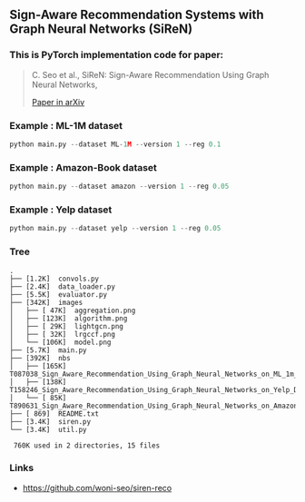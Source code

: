 ## Sign-Aware Recommendation Systems with Graph Neural Networks (SiReN)

### This is PyTorch implementation code for paper:

> C. Seo et al., SiReN: Sign-Aware Recommendation Using Graph Neural Networks, 
>
> [Paper in arXiv](https://arxiv.org/abs/2108.08735)


### Example : ML-1M dataset

```python
python main.py --dataset ML-1M --version 1 --reg 0.1
```

### Example : Amazon-Book dataset

```python
python main.py --dataset amazon --version 1 --reg 0.05
```

### Example : Yelp dataset

```python
python main.py --dataset yelp --version 1 --reg 0.05
```

### Tree
```
.
├── [1.2K]  convols.py
├── [2.4K]  data_loader.py
├── [5.5K]  evaluator.py
├── [342K]  images
│   ├── [ 47K]  aggregation.png
│   ├── [123K]  algorithm.png
│   ├── [ 29K]  lightgcn.png
│   ├── [ 32K]  lrgccf.png
│   └── [106K]  model.png
├── [5.7K]  main.py
├── [392K]  nbs
│   ├── [165K]  T087038_Sign_Aware_Recommendation_Using_Graph_Neural_Networks_on_ML_1m_Dataset_in_PyTorch.ipynb
│   ├── [138K]  T158246_Sign_Aware_Recommendation_Using_Graph_Neural_Networks_on_Yelp_Dataset_in_PyTorch.ipynb
│   └── [ 85K]  T890631_Sign_Aware_Recommendation_Using_Graph_Neural_Networks_on_Amazon_Books_Dataset_in_PyTorch.ipynb
├── [ 869]  README.txt
├── [3.4K]  siren.py
└── [3.4K]  util.py

 760K used in 2 directories, 15 files
```

### Links
- https://github.com/woni-seo/siren-reco

